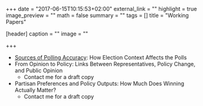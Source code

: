 +++
date = "2017-06-15T10:15:53+02:00"
external_link = ""
highlight = true
image_preview = ""
math = false
summary = ""
tags = []
title = "Working Papers"

[header]
  caption = ""
  image = ""

+++

- [Sources of Polling Accuracy](/papers/working-papers/sources-of-polling-accuracy.pdf): How Election Context Affects the Polls
- From Opinion to Policy: Links Between Representatives, Policy Change, and Public Opinion
  - Contact me for a draft copy
- Partisan Preferences and Policy Outputs: How Much Does Winning Actually Matter?
  - Contact me for a draft copy
